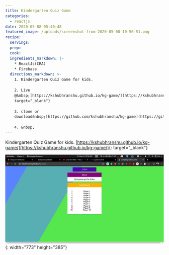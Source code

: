 ```yaml
---
title: Kindergarten Quiz Game
categories:
  - reactjs
date: 2020-05-08 05:40:48
featured_image: /uploads/screenshot-from-2020-05-08-10-56-51.png
recipe:
  servings:
  prep:
  cook:
  ingredients_markdown: |-
    * ReactJs(CRA)
    * Firebase
  directions_markdown: >-
    1. Kindergarten Quiz Game for kids.

    2. Live
    @&nbsp;[https://kshubhranshu.github.io/kg-game/](https://kshubhranshu.github.io/kg-game/){:
    target="_blank"}

    3. clone or
    download&nbsp;[https://github.com/kshubhranshu/kg-game](https://github.com/kshubhranshu/kg-game)

    4. &nbsp;
---
```


Kindergarten Quiz Game for kids.&nbsp;[https://kshubhranshu.github.io/kg-game/](https://kshubhranshu.github.io/kg-game/){: target="_blank"}

![](/uploads/screenshot-from-2020-05-08-10-56-51.png){: width="773" height="385"}